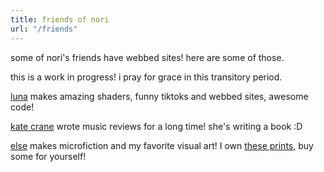 ```yaml
---
title: friends of nori
url: "/friends"
---
```


some of nori's friends have webbed sites! here are some of those.

this is a work in progress! i pray for grace in this transitory period.

[luna](https://moonbase.lgbt/) makes amazing shaders, funny tiktoks and webbed sites, awesome code!

[kate crane](http://www.katecrane.com/) wrote music reviews for a long time! she's writing a book :D

[else](https://maybeelse.site/) makes microfiction and my favorite visual art! I own [these prints](https://www.inprnt.com/collections/thenorili/noris-irl-art-collection/), buy some for yourself!